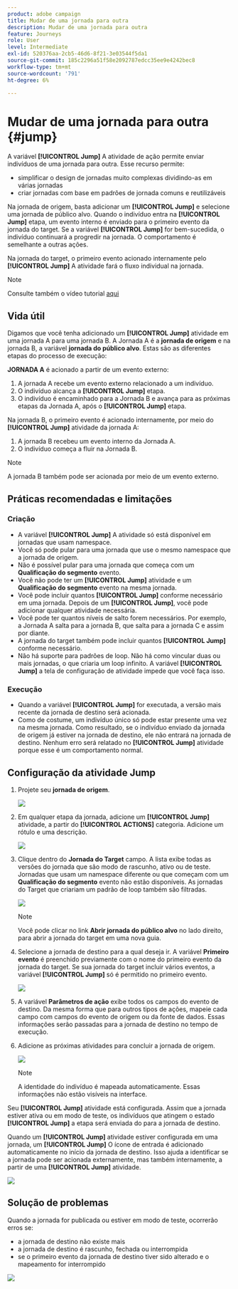 ```yaml
---
product: adobe campaign
title: Mudar de uma jornada para outra
description: Mudar de uma jornada para outra
feature: Journeys
role: User
level: Intermediate
exl-id: 520376aa-2cb5-46d6-8f21-3e03544f5da1
source-git-commit: 185c2296a51f58e2092787edcc35ee9e4242bec8
workflow-type: tm+mt
source-wordcount: '791'
ht-degree: 6%

---
```


# Mudar de uma jornada para outra {#jump}

A variável **[!UICONTROL Jump]** A atividade de ação permite enviar indivíduos de uma jornada para outra. Esse recurso permite:

* simplificar o design de jornadas muito complexas dividindo-as em várias jornadas
* criar jornadas com base em padrões de jornada comuns e reutilizáveis

Na jornada de origem, basta adicionar um **[!UICONTROL Jump]** e selecione uma jornada de público alvo. Quando o indivíduo entra na **[!UICONTROL Jump]** etapa, um evento interno é enviado para o primeiro evento da jornada do target. Se a variável **[!UICONTROL Jump]** for bem-sucedida, o indivíduo continuará a progredir na jornada. O comportamento é semelhante a outras ações.

Na jornada do target, o primeiro evento acionado internamente pelo **[!UICONTROL Jump]** A atividade fará o fluxo individual na jornada.

>[!NOTE]
>
>Consulte também o vídeo tutorial [aqui](https://experienceleague.adobe.com/docs/journey-orchestration-learn/tutorials/building-a-journey/jumping-to-another-journey.html?lang=pt-BR)

## Vida útil

Digamos que você tenha adicionado um **[!UICONTROL Jump]** atividade em uma jornada A para uma jornada B. A Jornada A é a **jornada de origem** e na jornada B, a variável **jornada do público alvo**.
Estas são as diferentes etapas do processo de execução:

**JORNADA A** é acionado a partir de um evento externo:

1. A jornada A recebe um evento externo relacionado a um indivíduo.
1. O indivíduo alcança a **[!UICONTROL Jump]** etapa.
1. O indivíduo é encaminhado para a Jornada B e avança para as próximas etapas da Jornada A, após o **[!UICONTROL Jump]** etapa.

Na jornada B, o primeiro evento é acionado internamente, por meio do **[!UICONTROL Jump]** atividade da jornada A:

1. A jornada B recebeu um evento interno da Jornada A.
1. O indivíduo começa a fluir na Jornada B.

>[!NOTE]
>
>A jornada B também pode ser acionada por meio de um evento externo.

## Práticas recomendadas e limitações

### Criação

* A variável **[!UICONTROL Jump]** A atividade só está disponível em jornadas que usam namespace.
* Você só pode pular para uma jornada que use o mesmo namespace que a jornada de origem.
* Não é possível pular para uma jornada que começa com um **Qualificação do segmento** evento.
* Você não pode ter um **[!UICONTROL Jump]** atividade e um **Qualificação do segmento** evento na mesma jornada.
* Você pode incluir quantos **[!UICONTROL Jump]** conforme necessário em uma jornada. Depois de um **[!UICONTROL Jump]**, você pode adicionar qualquer atividade necessária.
* Você pode ter quantos níveis de salto forem necessários. Por exemplo, a Jornada A salta para a jornada B, que salta para a jornada C e assim por diante.
* A jornada do target também pode incluir quantos **[!UICONTROL Jump]** conforme necessário.
* Não há suporte para padrões de loop. Não há como vincular duas ou mais jornadas, o que criaria um loop infinito. A variável **[!UICONTROL Jump]** a tela de configuração de atividade impede que você faça isso.

### Execução

* Quando a variável **[!UICONTROL Jump]** for executada, a versão mais recente da jornada de destino será acionada.
* Como de costume, um indivíduo único só pode estar presente uma vez na mesma jornada. Como resultado, se o indivíduo enviado da jornada de origem já estiver na jornada de destino, ele não entrará na jornada de destino. Nenhum erro será relatado no **[!UICONTROL Jump]** atividade porque esse é um comportamento normal.

## Configuração da atividade Jump

1. Projete seu **jornada de origem**.

   ![](../assets/jump1.png)

1. Em qualquer etapa da jornada, adicione um **[!UICONTROL Jump]** atividade, a partir do **[!UICONTROL ACTIONS]** categoria. Adicione um rótulo e uma descrição.

   ![](../assets/jump2.png)

1. Clique dentro do **Jornada do Target** campo.
A lista exibe todas as versões do jornada que são modo de rascunho, ativo ou de teste. Jornadas que usam um namespace diferente ou que começam com um **Qualificação do segmento** evento não estão disponíveis. As jornadas do Target que criariam um padrão de loop também são filtradas.

   ![](../assets/jump3.png)

   >[!NOTE]
   >
   >Você pode clicar no link **Abrir jornada do público alvo** no lado direito, para abrir a jornada do target em uma nova guia.

1. Selecione a jornada de destino para a qual deseja ir.
A variável **Primeiro evento** é preenchido previamente com o nome do primeiro evento da jornada do target. Se sua jornada do target incluir vários eventos, a variável **[!UICONTROL Jump]** só é permitido no primeiro evento.

   ![](../assets/jump4.png)

1. A variável **Parâmetros de ação** exibe todos os campos do evento de destino. Da mesma forma que para outros tipos de ações, mapeie cada campo com campos do evento de origem ou da fonte de dados. Essas informações serão passadas para a jornada de destino no tempo de execução.
1. Adicione as próximas atividades para concluir a jornada de origem.

   ![](../assets/jump5.png)


   >[!NOTE]
   >
   >A identidade do indivíduo é mapeada automaticamente. Essas informações não estão visíveis na interface.

Seu **[!UICONTROL Jump]** atividade está configurada. Assim que a jornada estiver ativa ou em modo de teste, os indivíduos que atingem o estado **[!UICONTROL Jump]** a etapa será enviada do para a jornada de destino.

Quando um **[!UICONTROL Jump]** atividade estiver configurada em uma jornada, um **[!UICONTROL Jump]** O ícone de entrada é adicionado automaticamente no início da jornada de destino. Isso ajuda a identificar se a jornada pode ser acionada externamente, mas também internamente, a partir de uma **[!UICONTROL Jump]** atividade.

![](../assets/jump7.png)

## Solução de problemas

Quando a jornada for publicada ou estiver em modo de teste, ocorrerão erros se:
* a jornada de destino não existe mais
* a jornada de destino é rascunho, fechada ou interrompida
* se o primeiro evento da jornada de destino tiver sido alterado e o mapeamento for interrompido

![](../assets/jump6.png)
